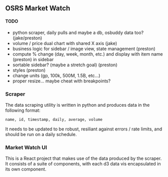 ## OSRS Market Watch

#### TODO
- python scraper, daily pulls and maybe a db, osbuddy data too? (jake/preston)
- volume / price dual chart with shared X axis (jake)
- business logic for sidebar / image view, state management (preston)
- compute % change (day, week, month, etc.) and display with item name (preston)
  in sidebar
- sortable sidebar? (maybe a stretch goal) (preston)
- styles (preston)
- change units (gp, 100k, 500M, 1.5B, etc...)
- proper resize... maybe cheat with breakpoints?


### Scraper
The data scraping utility is written in python and produces data in the following format:

`name, id, timestamp, daily, average, volume`

It needs to be updated to be robust, resiliant against errors / rate limits, and should be run on a daily schedule.

### Market Watch UI
This is a React project that makes use of the data produced by the scraper. It consists of a suite of components, with each d3 data vis encapsulated in its own component.
